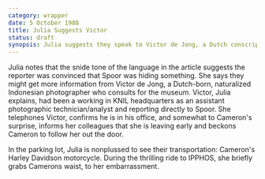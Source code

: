 ```yaml
---
category: wrapper
date: 5 October 1988
title: Julia Suggests Victor
status: draft
synopsis: Julia suggests they speak to Victor de Jong, a Dutch conscript who was posted in Spoor's office and stayed on to become an Indonesian after independence. 
---
```


Julia notes that the snide tone of the language in the article suggests
the reporter was convinced that Spoor was hiding something. She says
they might get more information from Victor de Jong, a Dutch-born,
naturalized Indonesian photographer who consults for the museum. Victor,
Julia explains, had been a working in KNIL headquarters as an assistant
photographic technician/analyst and reporting directly to Spoor. She telephones Victor, confirms he is in his office, and somewhat to Cameron's surprise, informs her colleagues that she is leaving early and beckons Cameron to follow her out the door. 

In the parking lot, Julia is nonplussed to see their transportation: Cameron's 
Harley Davidson motorcycle. During the thrilling
ride to IPPHOS, she briefly grabs Camerons waist, to her embarrassment. 
